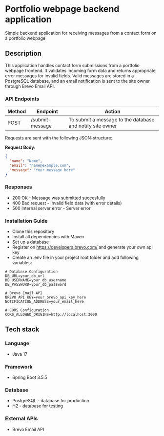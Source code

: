 # Portfolio webpage backend application

Simple backend application for receiving messages from a contact form on a portfolio webpage

## Description

This application handles contact form submissions from a portfolio webpage frontend. It validates incoming form data and returns appropriate error messages for invalid fields. Valid messages are stored in a PostgreSQL database, and an email notification is sent to the site owner through Brevo Email API.

### API Endpoints
| Method | Endpoint | Action |
| --- | --- | --- |
| POST | /submit-message | To submit a message to the database and notify site owner |

Requests are sent with the following JSON-structure: 

**Request Body:**
```json
{
  "name": "Name",
  "email": "name@example.com",
  "message": "Your message here"
}
```

### Responses

* 200 OK - Message was submitted succesfully
* 400 Bad request - Invalid field data (with error details)
* 500 Internal server error - Server error

### Installation Guide

* Clone this repository
* Install all dependencies with Maven
* Set up a database
* Register on https://developers.brevo.com/ and generate your own api key
* Create an .env file in your project root folder and add following variables:

```env
# Database Configuration
DB_URL=your_db_url
DB_USERNAME=your_db_username
DB_PASSWORD=your_db_password

# Brevo Email API
BREVO_API_KEY=your_brevo_api_key_here
NOTIFICATION_ADDRESS=your_email_here

# CORS Configuration
CORS_ALLOWED_ORIGINS=http://localhost:3000
```

## Tech stack

### Language

* Java 17

### Framework

* Spring Boot 3.5.5

### Database

* PostgreSQL -  database for production
* H2 - database for testing

### External APIs

* Brevo Email API
